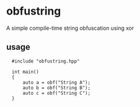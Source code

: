 # obfustring
A simple compile-time string obfuscation using xor

## usage
```
  #include "obfustring.hpp"
    
  int main()
  {
      auto a = obf("String A");
      auto b = obf("String B");
      auto c = obf("String C");
  }
```
